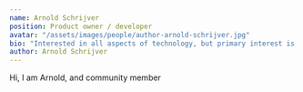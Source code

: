 ```yaml
---
name: Arnold Schrijver
position: Product owner / developer
avatar: "/assets/images/people/author-arnold-schrijver.jpg"
bio: "Interested in all aspects of technology, but primary interest is how to make software more humane, better aligned to humans."
author: Arnold Schrijver
---
```


Hi, I am Arnold, and community member